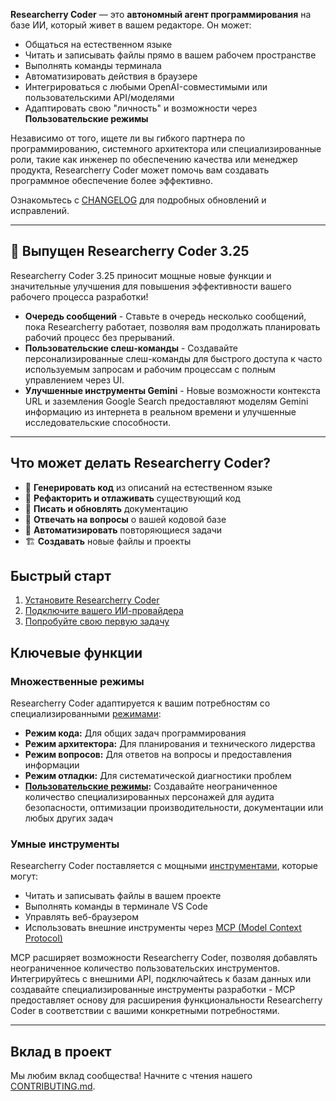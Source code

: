 **Researcherry Coder** — это **автономный агент программирования** на базе ИИ, который живет в вашем редакторе. Он может:

- Общаться на естественном языке
- Читать и записывать файлы прямо в вашем рабочем пространстве
- Выполнять команды терминала
- Автоматизировать действия в браузере
- Интегрироваться с любыми OpenAI-совместимыми или пользовательскими API/моделями
- Адаптировать свою "личность" и возможности через **Пользовательские режимы**

Независимо от того, ищете ли вы гибкого партнера по программированию, системного архитектора или специализированные роли, такие как инженер по обеспечению качества или менеджер продукта, Researcherry Coder может помочь вам создавать программное обеспечение более эффективно.

Ознакомьтесь с [CHANGELOG](CHANGELOG.md) для подробных обновлений и исправлений.

---

## 🎉 Выпущен Researcherry Coder 3.25

Researcherry Coder 3.25 приносит мощные новые функции и значительные улучшения для повышения эффективности вашего рабочего процесса разработки!

- **Очередь сообщений** - Ставьте в очередь несколько сообщений, пока Researcherry работает, позволяя вам продолжать планировать рабочий процесс без прерываний.
- **Пользовательские слеш-команды** - Создавайте персонализированные слеш-команды для быстрого доступа к часто используемым запросам и рабочим процессам с полным управлением через UI.
- **Улучшенные инструменты Gemini** - Новые возможности контекста URL и заземления Google Search предоставляют моделям Gemini информацию из интернета в реальном времени и улучшенные исследовательские способности.

---

## Что может делать Researcherry Coder?

- 🚀 **Генерировать код** из описаний на естественном языке
- 🔧 **Рефакторить и отлаживать** существующий код
- 📝 **Писать и обновлять** документацию
- 🤔 **Отвечать на вопросы** о вашей кодовой базе
- 🔄 **Автоматизировать** повторяющиеся задачи
- 🏗️ **Создавать** новые файлы и проекты

## Быстрый старт

1. [Установите Researcherry Coder](.docs/getting-started/installing.md)
2. [Подключите вашего ИИ-провайдера](.docs/getting-started/connecting-api-provider.md)
3. [Попробуйте свою первую задачу](.docs/getting-started/your-first-task.md)

## Ключевые функции

### Множественные режимы

Researcherry Coder адаптируется к вашим потребностям со специализированными [режимами](.docs/basic-usage/using-modes.md):

- **Режим кода:** Для общих задач программирования
- **Режим архитектора:** Для планирования и технического лидерства
- **Режим вопросов:** Для ответов на вопросы и предоставления информации
- **Режим отладки:** Для систематической диагностики проблем
- **[Пользовательские режимы](.docs/advanced-usage/custom-modes.md):** Создавайте неограниченное количество специализированных персонажей для аудита безопасности, оптимизации производительности, документации или любых других задач

### Умные инструменты

Researcherry Coder поставляется с мощными [инструментами](.docs/basic-usage/how-tools-work.md), которые могут:

- Читать и записывать файлы в вашем проекте
- Выполнять команды в терминале VS Code
- Управлять веб-браузером
- Использовать внешние инструменты через [MCP (Model Context Protocol)](.docs/advanced-usage/mcp.md)

MCP расширяет возможности Researcherry Coder, позволяя добавлять неограниченное количество пользовательских инструментов. Интегрируйтесь с внешними API, подключайтесь к базам данных или создавайте специализированные инструменты разработки - MCP предоставляет основу для расширения функциональности Researcherry Coder в соответствии с вашими конкретными потребностями.

---

## Вклад в проект

Мы любим вклад сообщества! Начните с чтения нашего [CONTRIBUTING.md](CONTRIBUTING.md).
